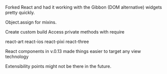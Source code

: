 Forked React and had it working with the Gibbon (DOM alternative) widgets pretty quickly.


Object.assign for mixins.

Create custom build
Access private methods with require


react-art
react-ios
react-pixi
react-three

React components in v.0.13 made things easier to target any view technology

Extensibility points might not be there in the future.

